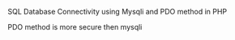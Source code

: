 SQL Database Connectivity using Mysqli and PDO method in PHP
 
 PDO method is more secure then mysqli
